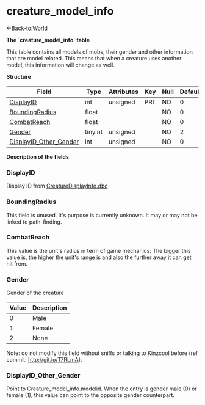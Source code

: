 # creature\_model\_info

[<-Back-to:World](database-world.md)

**The \`creature\_model\_info\` table**

This table contains all models of mobs, their gender and other information that are model related. This means that when a creature uses another model, this information will change as well.

**Structure**

| Field                       | Type    | Attributes | Key | Null | Default | Extra | Comment |
| --------------------------- | ------- | ---------- | --- | ---- | ------- | ----- | ------- |
| [DisplayID][1]              | int     | unsigned   | PRI | NO   | 0       |       |         |
| [BoundingRadius][2]         | float   |            |     | NO   | 0       |       |         |
| [CombatReach][3]            | float   |            |     | NO   | 0       |       |         |
| [Gender][4]                 | tinyint | unsigned   |     | NO   | 2       |       |         |
| [DisplayID_Other_Gender][5] | int     | unsigned   |     | NO   | 0       |       |         |

[1]: #displayid
[2]: #boundingradius
[3]: #combatreach
[4]: #gender
[5]: #displayidothergender

**Description of the fields**

### DisplayID

Display ID from [CreatureDisplayInfo.dbc](CreatureDisplayInfo)

### BoundingRadius

This field is unused. It's purpose is currently unknown. It may or may not be linked to path-finding.

### CombatReach

This value is the unit's radius in term of game mechanics: The bigger this value is, the higher the unit's range is and also the further away it can get hit from.

### Gender

Gender of the creature

| Value | Description |
| ----- | ----------- |
| 0     | Male        |
| 1     | Female      |
| 2     | None        |

Note: do not modify this field without sniffs or talking to Kinzcool before (ref commit: http://git.io/T7RLmA).

### DisplayID_Other_Gender

Point to Creature\_model\_info.modelid.
When the entry is gender male (0) or female (1), this value can point to the opposite gender counterpart.
